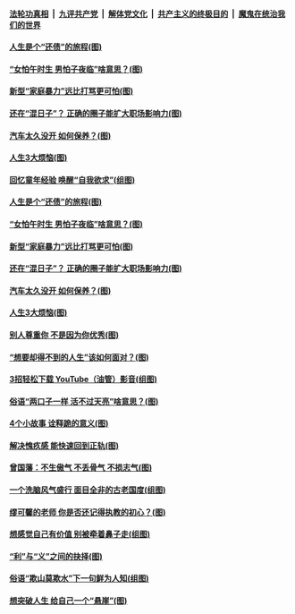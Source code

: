 ####  [法轮功真相](../../../../basic/blob/master/README.md?t=06210631) &nbsp;|&nbsp; [九评共产党](../../../../9ping.md/blob/master/README.md?t=06210631) &nbsp;|&nbsp; [解体党文化](../../../../jtdwh.md/blob/master/README.md?t=06210631)  &nbsp;|&nbsp; [共产主义的终极目的](../../../../gczydzjmd.md/blob/master/README.md?t=06210631) &nbsp;|&nbsp; [魔鬼在统治我们的世界](../../../../mgztzwmdsj.md/blob/master/README.md?t=06210631) 

#### [人生是个“还债”的旅程(图)](../pages/p8/936768.md?t=06210631) 

#### [“女怕午时生 男怕子夜临”啥意思？(图)](../pages/p8/937081.md?t=06210631) 

#### [新型“家庭暴力”远比打骂更可怕(图)](../pages/p8/936230.md?t=06210631) 

#### [还在“混日子”？ 正确的圈子能扩大职场影响力(图)](../pages/p8/937049.md?t=06210631) 

#### [汽车太久没开 如何保养？(图)](../pages/p8/937035.md?t=06210631) 

#### [人生3大烦恼(图)](../pages/p8/936959.md?t=06210631) 

#### [回忆童年经验 唤醒“自我欲求”(组图)](../pages/p8/937082.md?t=06210631) 

#### [人生是个“还债”的旅程(图)](../pages/p8/936768.md?t=06210631) 

#### [“女怕午时生 男怕子夜临”啥意思？(图)](../pages/p8/937081.md?t=06210631) 

#### [新型“家庭暴力”远比打骂更可怕(图)](../pages/p8/936230.md?t=06210631) 

#### [还在“混日子”？ 正确的圈子能扩大职场影响力(图)](../pages/p8/937049.md?t=06210631) 

#### [汽车太久没开 如何保养？(图)](../pages/p8/937035.md?t=06210631) 

#### [人生3大烦恼(图)](../pages/p8/936959.md?t=06210631) 

#### [别人尊重你 不是因为你优秀(图)](../pages/p8/936253.md?t=06210631) 

#### [“想要却得不到的人生”该如何面对？(图)](../pages/p8/936933.md?t=06210631) 

#### [3招轻松下载 YouTube（油管）影音(组图)](../pages/p8/936922.md?t=06210631) 

#### [俗语“两口子一样 活不过天亮”啥意思？(图)](../pages/p8/936917.md?t=06210631) 

#### [4个小故事 诠释跪的意义(图)](../pages/p8/936353.md?t=06210631) 

#### [解决愧疚感 能快速回到正轨(图)](../pages/p8/936834.md?t=06210631) 

#### [曾国藩：不生傲气 不丢骨气 不损志气(图)](../pages/p8/936248.md?t=06210631) 

#### [一个洗脑风气盛行 面目全非的古老国度(组图)](../pages/p8/936759.md?t=06210631) 

#### [缪可馨的老师 你是否还记得执教的初心？(图)](../pages/p8/936737.md?t=06210631) 

#### [想感觉自己有价值 别被牵着鼻子走(组图)](../pages/p8/936721.md?t=06210631) 

#### [“利”与“义”之间的抉择(图)](../pages/p8/936246.md?t=06210631) 

#### [俗语“欺山莫欺水”下一句鲜为人知(组图)](../pages/p8/936659.md?t=06210631) 

#### [想突破人生 给自己一个“悬崖”(图)](../pages/p8/936658.md?t=06210631) 

